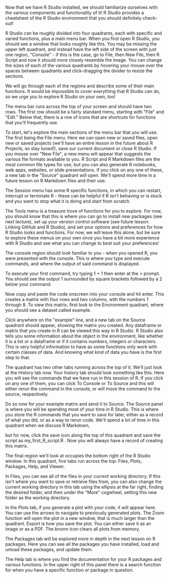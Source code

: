 Now that we have R Studio installed, we should familiarize ourselves with the various components and functionality of it! R Studio provides a cheatsheet of the R Studio environment that you should definitely check-out!

R Studio can be roughly divided into four quadrants, each with specific and varied functions, plus a main menu bar. When you first open R Studio, you should see a window that looks roughly like this. You may be missing the upper left quadrant, and instead have the left side of the screen with just one region, "Console" - if this is the case, go to File, then New File, then R Script and now it should more closely resemble the image. You can change the sizes of each of the various quadrants by hovering your mouse over the spaces between quadrants and click-dragging the divider to resize the sections. 

We will go through each of the regions and describe some of their main functions. It would be impossible to cover everything that R Studio can do, so we urge you to explore R Studio on your own, too! 

The menu bar runs across the top of your screen and should have two rows. The first row should be a fairly standard menu, starting with "File" and "Edit." Below that, there is a row of icons that are shortcuts for functions that you'll frequently use. 

To start, let's explore the main sections of the menu bar that you will use. The first being the File menu. Here we can open new or saved files, open new or saved projects (we'll have an entire lesson in the future about R Projects, so stay tuned!), save our current document or close R Studio. If you mouse over "New File", a new menu will appear that suggests the various file formats available to you. R Script and R Markdown files are the most common file types for use, but you can also generate R notebooks, web apps, websites, or slide presentations. If you click on any one of these, a new tab in the "Source" quadrant will open. We'll spend more time in a future lesson on R Markdown files and their use.

The Session menu has some R specific functions, in which you can restart, interrupt or terminate R - these can be helpful if R isn't behaving or is stuck and you want to stop what it is doing and start from scratch.

The Tools menu is a treasure trove of functions for you to explore. For now, you should know that this is where you can go to install new packages (see next lecture), set up your version control software (see future lesson: Linking GitHub and R Studio), and set your options and preferences for how R Studio looks and functions. For now, we will leave this alone, but be sure to explore these menus on your own once you have a bit more experience with R Studio and see what you can change to best suit your preferences! 

The console region should look familiar to you - when you opened R, you were presented with the console. This is where you type and execute commands, and where the output of said command is displayed. 

To execute your first command, try typing 1 + 1 then enter at the > prompt. You should see the output 1 surrounded by square brackets followed by a 2 below your command. 

Now copy and paste the code onscreen into your console and hit enter. This creates a matrix with four rows and two columns, with the numbers 1 through 8. To view this matrix, first look to the Environment quadrant, where you should see a dataset called example. 

Click anywhere on the "example" line, and a new tab on the Source quadrant should appear, showing the matrix you created. Any dataframe or matrix that you create in R can be viewed this way in R Studio. R Studio also tells you some information about the object in the environment, like whether it is a list or a dataframe or if it contains numbers, integers or characters. This is very helpful information to have as some functions only work with certain classes of data. And knowing what kind of data you have is the first step to that. 

The quadrant has two other tabs running across the top of it. We'll just look at the History tab now. Your history tab should look something like this. Here you will see the commands that we have run in this session of R. If you click on any one of them, you can click To  Console or To Source and this will either rerun the command in the console, or will move the command to the source, respectively. 

Do so now for your example matrix and send it to Source. The Source panel is where you will be spending most of your time in R Studio. This is where you store the R commands that you want to save for later, either as a record of what you did, or as a way to rerun code. We'll spend a lot of time in this quadrant when we discuss R Markdown, 

but for now, click the save icon along the top of this quadrant and save the script as my_first_R_script.R . Now you will always have a record of creating this matrix. 

The final region we'll look at occupies the bottom right of the R Studio window. In this quadrant, five tabs run across the top: Files, Plots, Packages, Help, and Viewer. 

In Files, you can see all of the files in your current working directory. If this isn't where you want to save or retrieve files from, you can also change the current working directory in this tab using the ellipsis at the far right, finding the desired folder, and then under the "More" cogwheel, setting this new folder as the working directory. 

In the Plots tab, if you generate a plot with your code, it will appear here. You can use the arrows to navigate to previously generated plots. The Zoom function will open the plot in a new window, that is much larger than the quadrant. Export is how you save the plot. You can either save it as an image or as a PDF. The broom icon clears all plots from memory. 

The Packages tab will be explored more in depth in the next lesson on R packages. Here you can see all the packages you have installed, load and unload these packages, and update them. 

The Help tab is where you find the documentation for your R packages and various functions. In the upper right of this panel there is a search function for when you have a specific function or package in question.